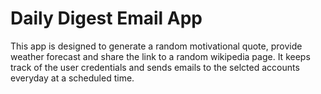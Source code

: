 <h1> Daily Digest Email App </h1>

<p> This app is designed to generate a random motivational quote, provide weather forecast and share the link to a random wikipedia page. It keeps track of the user credentials and sends emails to the selcted accounts everyday at a scheduled time.
